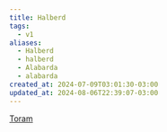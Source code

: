 ```yaml
---
title: Halberd
tags:
  - v1
aliases:
  - Halberd
  - halberd
  - Alabarda
  - alabarda
created_at: 2024-07-09T03:01:30-03:00
updated_at: 2024-08-06T22:39:07-03:00
---
```


[Toram](../../../../rascunhos/2024/07/Toram.md)

